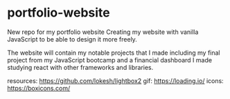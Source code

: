 # portfolio-website
New repo for my portfolio website
Creating my website with vanilla JavaScript to be able to design it more freely.


The website will contain my notable projects that I made including my final project from my JavaScript bootcamp and a financial dashboard I made studying react with other frameworks and libraries.

resources:
https://github.com/lokesh/lightbox2
gif:
https://loading.io/
icons:
https://boxicons.com/